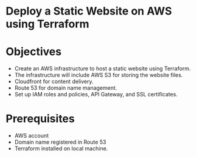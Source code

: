 # Deploy a Static Website on AWS using Terraform 

# Objectives
- Create an AWS infrastructure to host a static website using Terraform.
-  The infrastructure will include AWS S3 for storing the website files.
-  Cloudfront for content delivery.
-  Route 53 for domain name management.
-  Set up IAM roles and policies, API Gateway, and SSL certificates.

# Prerequisites
- AWS account
- Domain name registered in Route 53
- Terraform installed on local machine.

  
